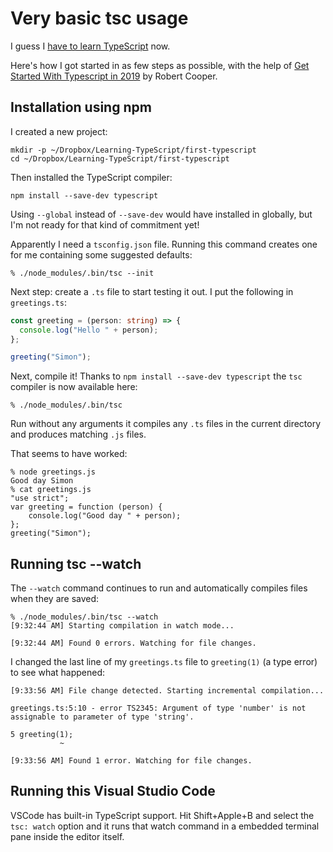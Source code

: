 # Very basic tsc usage

I guess I [have to learn TypeScript](https://twitter.com/simonw/status/1302517496767938561) now.

Here's how I got started in as few steps as possible, with the help of [Get Started With Typescript in 2019](https://www.robertcooper.me/get-started-with-typescript-in-2019) by Robert Cooper.

## Installation using npm

I created a new project:

    mkdir -p ~/Dropbox/Learning-TypeScript/first-typescript
    cd ~/Dropbox/Learning-TypeScript/first-typescript

Then installed the TypeScript compiler:

    npm install --save-dev typescript

Using `--global` instead of `--save-dev` would have installed in globally, but I'm not ready for that kind of commitment yet!

Apparently I need a `tsconfig.json` file. Running this command creates one for me containing some suggested defaults:

    % ./node_modules/.bin/tsc --init

Next step: create a `.ts` file to start testing it out. I put the following in `greetings.ts`:

```typescript
const greeting = (person: string) => {
  console.log("Hello " + person);
};

greeting("Simon");
```

Next, compile it! Thanks to `npm install --save-dev typescript` the `tsc` compiler is now available here:

    % ./node_modules/.bin/tsc

Run without any arguments it compiles any `.ts` files in the current directory and produces matching `.js` files.

That seems to have worked:

    % node greetings.js 
    Good day Simon
    % cat greetings.js
    "use strict";
    var greeting = function (person) {
        console.log("Good day " + person);
    };
    greeting("Simon");

## Running tsc --watch

The `--watch` command continues to run and automatically compiles files when they are saved:

    % ./node_modules/.bin/tsc --watch
    [9:32:44 AM] Starting compilation in watch mode...

    [9:32:44 AM] Found 0 errors. Watching for file changes.

I changed the last line of my `greetings.ts` file to `greeting(1)` (a type error) to see what happened:

    [9:33:56 AM] File change detected. Starting incremental compilation...

    greetings.ts:5:10 - error TS2345: Argument of type 'number' is not assignable to parameter of type 'string'.

    5 greeting(1);
               ~

    [9:33:56 AM] Found 1 error. Watching for file changes.

## Running this Visual Studio Code

VSCode has built-in TypeScript support. Hit Shift+Apple+B and select the `tsc: watch` option and it runs that watch command in a embedded terminal pane inside the editor itself.
